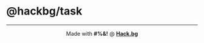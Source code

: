 # @hackbg/task

<div align="center">

---

Made with **#%&!** @ [**Hack.bg**](https://foss.hack.bg)

</div>
